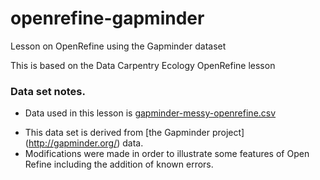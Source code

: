 # openrefine-gapminder
Lesson on OpenRefine using the Gapminder dataset

This is based on the Data Carpentry Ecology OpenRefine lesson

### Data set notes.
- Data used in this lesson is [gapminder-messy-openrefine.csv](gapminder-messy-openrefine.csv)
* This data set is derived from [the Gapminder project] (http://gapminder.org/) data. 
* Modifications were made in order to illustrate some features of Open Refine including the addition of known errors.
